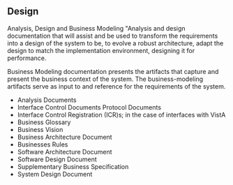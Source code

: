 ## Design	

Analysis, Design and  Business Modeling	"Analysis and design documentation that will assist and be used to transform the requirements into a design of the system to be, to evolve a robust architecture, adapt the design to match the implementation environment, designing it for performance. 

Business Modeling documentation presents the artifacts that capture and present the business context of the system. The business-modeling artifacts serve as input to and reference for the requirements of the system.


- Analysis Documents
- Interface Control Documents Protocol Documents
- Interface Control Registration (ICR)s; in the case of interfaces with VistA
- Business Glossary 
- Business Vision
- Business Architecture Document 
- Businesses Rules
- Software Architecture Document 
- Software Design Document
- Supplementary Business Specification
- System Design Document
